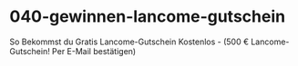 # 040-gewinnen-lancome-gutschein
So Bekommst du Gratis Lancome-Gutschein Kostenlos - (500 € Lancome-Gutschein! Per E-Mail bestätigen)
